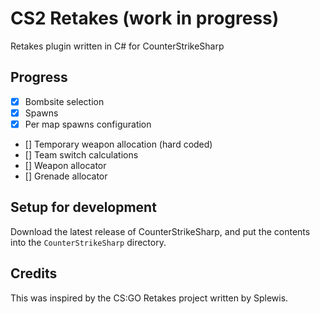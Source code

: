 # CS2 Retakes (work in progress)
Retakes plugin written in C# for CounterStrikeSharp

## Progress
- [x] Bombsite selection
- [x] Spawns
- [x] Per map spawns configuration
- [] Temporary weapon allocation (hard coded)
- [] Team switch calculations
- [] Weapon allocator
- [] Grenade allocator

## Setup for development
Download the latest release of CounterStrikeSharp, and put the contents into the `CounterStrikeSharp` directory.

## Credits
This was inspired by the CS:GO Retakes project written by Splewis.
